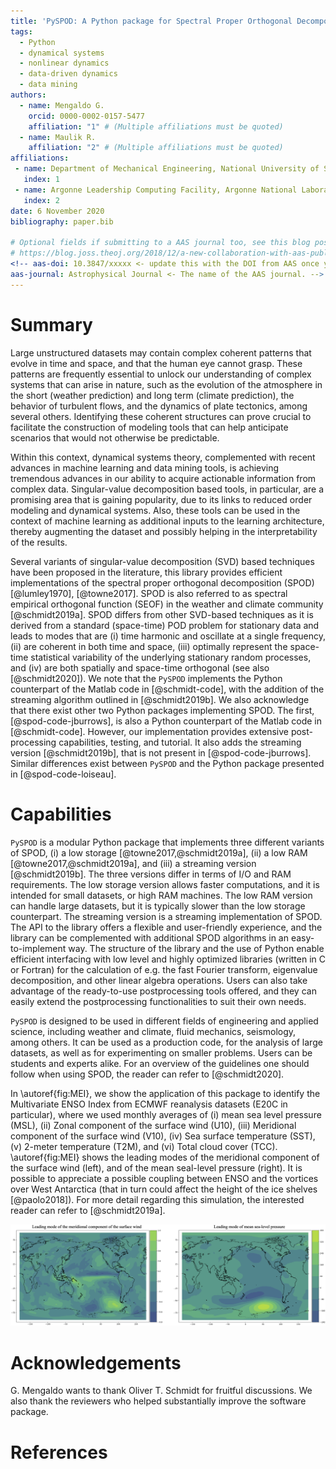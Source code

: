 ```yaml
---
title: 'PySPOD: A Python package for Spectral Proper Orthogonal Decomposition (SPOD)'
tags:
  - Python
  - dynamical systems
  - nonlinear dynamics
  - data-driven dynamics
  - data mining
authors:
  - name: Mengaldo G.
    orcid: 0000-0002-0157-5477
    affiliation: "1" # (Multiple affiliations must be quoted)
  - name: Maulik R.
    affiliation: "2" # (Multiple affiliations must be quoted)
affiliations:
 - name: Department of Mechanical Engineering, National University of Singapore (SG)
   index: 1
 - name: Argonne Leadership Computing Facility, Argonne National Laboratory (USA) 
   index: 2
date: 6 November 2020
bibliography: paper.bib

# Optional fields if submitting to a AAS journal too, see this blog post:
# https://blog.joss.theoj.org/2018/12/a-new-collaboration-with-aas-publishing
<!-- aas-doi: 10.3847/xxxxx <- update this with the DOI from AAS once you know it.
aas-journal: Astrophysical Journal <- The name of the AAS journal. -->
---
```


# Summary

Large unstructured datasets may contain complex coherent patterns that 
evolve in time and space, and that the human eye cannot grasp. These 
patterns are frequently essential to unlock our understanding of complex 
systems that can arise in nature, such as the evolution of the atmosphere 
in the short (weather prediction) and long term (climate prediction), 
the behavior of turbulent flows, and the dynamics of plate tectonics, 
among several others. Identifying these coherent structures can 
prove crucial to facilitate the construction of modeling tools that can 
help anticipate scenarios that would not otherwise be predictable.

Within this context, dynamical systems theory, complemented with recent 
advances in machine learning and data mining tools, is achieving tremendous 
advances in our ability to acquire actionable information from complex 
data. Singular-value decomposition based tools, in particular, are a 
promising area that is gaining popularity, due to its links to reduced 
order modeling and dynamical systems. Also, these tools can be used in 
the context of machine learning as additional inputs to the learning 
architecture, thereby augmenting the dataset and possibly helping in 
the interpretability of the results. 

Several variants of singular-value decomposition (SVD) based techniques 
have been proposed in the literature, this library provides efficient 
implementations of the spectral proper orthogonal decomposition 
(SPOD) [@lumley1970], [@towne2017]. SPOD is also referred to as spectral 
empirical orthogonal function (SEOF) in the weather and climate community 
[@schmidt2019a]. SPOD differs from other SVD-based techniques as it is 
derived from a standard (space-time) POD problem for stationary data and 
leads to modes that are (i) time harmonic and oscillate at a single frequency, 
(ii) are coherent in both time and space, (iii) optimally represent the space-time
statistical variability of the underlying stationary random processes, and 
(iv) are both spatially and space-time orthogonal (see also [@schmidt2020]). 
We note that the `PySPOD` implements the Python counterpart of the Matlab 
code in [@schmidt-code], with the addition of the streaming algorithm outlined 
in [@schmidt2019b]. We also acknowledge that there exist other two Python 
packages implementing SPOD. The first, [@spod-code-jburrows], is also a 
Python counterpart of the Matlab code in [@schmidt-code]. However, our 
implementation provides extensive post-processing capabilities, testing, 
and tutorial. It also adds the streaming version [@schmidt2019b], that 
is not present in [@spod-code-jburrows]. Similar differences exist between 
`PySPOD` and the Python package presented in [@spod-code-loiseau].

# Capabilities 

`PySPOD` is a modular Python package that implements three different 
variants of SPOD, (i) a low storage [@towne2017,@schmidt2019a], 
(ii) a low RAM [@towne2017,@schmidt2019a], and (iii) a streaming version 
[@schmidt2019b]. The three versions differ in terms of I/O and RAM requirements. 
The low storage version allows faster computations, and it is intended for small 
datasets, or high RAM machines. The low RAM version can handle 
large datasets, but it is typically slower than the low storage counterpart. 
The streaming version is a streaming implementation of SPOD.
The API to the library offers a flexible and user-friendly experience, and 
the library can be complemented with additional SPOD algorithms in an easy-to-implement
way. The structure of the library and the use of Python enable efficient 
interfacing with low level and highly optimized libraries (written in C 
or Fortran) for the calculation of e.g. the fast Fourier transform, eigenvalue 
decomposition, and other linear algebra operations. Users can also take advantage 
of the ready-to-use postprocessing tools offered, and they can easily extend 
the postprocessing functionalities to suit their own needs. 

`PySPOD` is designed to be used in different fields of engineering and applied 
science, including weather and climate, fluid mechanics, seismology, among others.
It can be used as a production code, for the analysis of large datasets, as well 
as for experimenting on smaller problems. Users can be students and experts alike.
For an overview of the guidelines one should follow when using SPOD, the reader 
can refer to [@schmidt2020].

In \autoref{fig:MEI}, we show the application of this package to identify 
the Multivariate ENSO Index from ECMWF reanalysis datasets (E20C in particular), 
where we used monthly averages of (i) mean sea level pressure (MSL), (ii) Zonal 
component of the surface wind (U10), (iii) Meridional component of the surface 
wind (V10), (iv) Sea surface temperature (SST),(v) 2-meter temperature (T2M), 
and (vi) Total cloud cover (TCC). \autoref{fig:MEI} shows the leading 
modes of the meridional component of the surface wind (left), and of the mean 
seal-level pressure (right). It is possible to appreciate a possible coupling 
between ENSO and the vortices over West Antarctica (that in turn could affect 
the height of the ice shelves [@paolo2018]). For more detail regarding this 
simulation, the interested reader can refer to [@schmidt2019a].

![Identification of the Multivariate ENSO Index (MEI) from ECMWF reanalysis data.\label{fig:MEI}](../readme/MEI.png)



# Acknowledgements
G. Mengaldo wants to thank Oliver T. Schmidt for fruitful discussions. We also thank the reviewers who helped substantially improve the software package. 



# References
